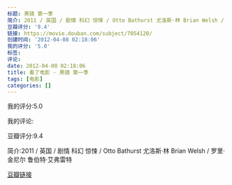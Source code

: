 ```yaml
---
标题: 黑镜 第一季
简介: 2011 / 英国 / 剧情 科幻 惊悚 / Otto Bathurst 尤洛斯·林 Brian Welsh / 罗里·金尼尔 鲁伯特·艾弗雷特
豆瓣评分: '9.4'
链接: https://movie.douban.com/subject/7054120/
创建时间: '2012-04-08 02:18:06'
我的评分: '5.0'
标签:
评论:
date: 2012-04-08 02:18:06
title: 看了电影 - 黑镜 第一季
tags: [电影]
categories: []
---
```


我的评分:5.0

我的评论:

豆瓣评分:9.4

简介:2011 / 英国 / 剧情 科幻 惊悚 / Otto Bathurst 尤洛斯·林 Brian Welsh / 罗里·金尼尔 鲁伯特·艾弗雷特

[豆瓣链接](https://movie.douban.com/subject/7054120/)

